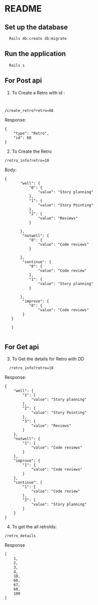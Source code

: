 # README


## Set up the database
```
  Rails db:create db:migrate
```

## Run the application
```clickhouse
  Rails s

```

## For Post api

1. To Create a Retro with id :

```clickhouse


/create_retro?retro=68

```
Response:
```clickhouse
{
    "type": "Retro",
    "id": 68
}
```

2. To Create the Retro

``/retro_info?retro=10``

Body:
 ```
 {
        "well": {
            "0": {
                "value": "Story planning"
            },
            "1": {
                "value": "Story Pointing"
            },
            "2": {
                "value": "Reviews"
            }
            
        },
         "notwell": {
            "0": {
                "value": "Code reviews"
            }
            
        },
         "continue": {
            "0": {
                "value": "Code review"
            },
            "1": {
                "value": "Story planning"
            }
            
        },
         "improve": {
            "0": {
                "value": "Code reviews"
         }
    }
            
    }
    
```


    
    
## For Get api

3. To Get the details for Retro with DD
```clickhouse
  /retro_info?retro=10
```
Response:
```
{
    "well": {
        "1": {
            "value": "Story planning"
        },
        "2": {
            "value": "Story Pointing"
        },
        "3": {
            "value": "Reviews"
        }
    },
    "notwell": {
        "1": {
            "value": "Code reviews"
        }
    },
    "improve": {
        "1": {
            "value": "Code reviews"
        }
    },
    "continue": {
        "1": {
            "value": "Code review"
        },
        "2": {
            "value": "Story planning"
        }
    }
}
   ```
   
4. To get the all retroIds:

```clickhouse
/retro_details
```
Response
```
[
    1,
    2,
    3,
    4,
    10,
    66,
    67,
    68,
    100
]

```
